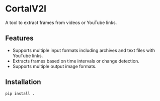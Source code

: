 # CortalV2I

A tool to extract frames from videos or YouTube links.

## Features

- Supports multiple input formats including archives and text files with YouTube links.
- Extracts frames based on time intervals or change detection.
- Supports multiple output image formats.

## Installation

```bash
pip install .